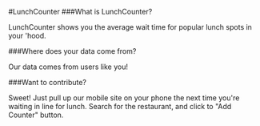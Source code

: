 #LunchCounter
###What is LunchCounter?

LunchCounter shows you the average wait time for popular lunch spots in your 'hood.

###Where does your data come from?

Our data comes from users like you!

###Want to contribute?

Sweet! Just pull up our mobile site on your phone the next time you're waiting in line for lunch. Search for the restaurant, and click to "Add Counter" button.